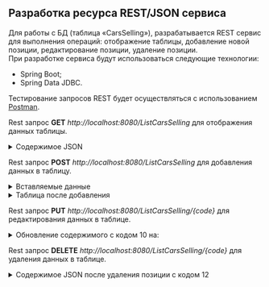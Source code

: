 ## Разработка ресурса REST/JSON сервиса   

Для работы с БД (таблица «CarsSelling»), разрабатывается REST сервис для выполнения операций: отображение таблицы, добавление новой позиции, редактирование позиции, удаление позиции.  
При разработке сервиса будут использоваться следующие технологии:  
* Spring Boot;
* Spring Data JDBC.  

Тестирование запросов REST будет осуществляться с использованием [Postman](https://www.postman.com/).  
  
Rest запрос **GET** *http://localhost:8080/ListCarsSelling* для отображения данных таблицы.    
<details>
    <summary>Содержимое JSON</summary>  
    ```json  
    [
    {
        "code": 4,
        "manufacturer": "Mercedes",
        "model": "Mercedes-Benz GLK",
        "color": "Black",
        "transmission": "Manual",
        "body_type": "Crossover",
        "price": 1990000.0
    },
    {
        "code": 5,
        "manufacturer": "Toyota",
        "model": "Toyota Prius",
        "color": "Green",
        "transmission": "Manual",
        "body_type": "Hatchback",
        "price": 1885000.0
    },
    {
        "code": 6,
        "manufacturer": "Citroen",
        "model": "Citroen C4 Aircross",
        "color": "Red",
        "transmission": "Automatic",
        "body_type": "Crossover",
        "price": 1279000.0
    },
    {
        "code": 10,
        "manufacturer": "sdfada111",
        "model": "asdsad111",
        "color": "adassd",
        "transmission": "Manual",
        "body_type": "Compact",
        "price": 1111231.0
    }
]  
    ```
</details>

  
Rest запрос **POST** *http://localhost:8080/ListCarsSelling* для добавления данных в таблицу.  
<details>
    <summary>Вставляемые данные</summary>
    ```json
    {
    "manufacturer": "sada111",
    "model": "1sffwf44",
    "color": "adas",
    "transmission": "Automatic",
    "body_type": "Sedan",
    "price": 2222.0
}```
</details>  
  
<details>
    <summary>Таблица после добавления</summary>
    ```json
    [
    {
        "code": 4,
        "manufacturer": "Mercedes",
        "model": "Mercedes-Benz GLK",
        "color": "Black",
        "transmission": "Manual",
        "body_type": "Crossover",
        "price": 1990000.0
    },
    {
        "code": 5,
        "manufacturer": "Toyota",
        "model": "Toyota Prius",
        "color": "Green",
        "transmission": "Manual",
        "body_type": "Hatchback",
        "price": 1885000.0
    },
    {
        "code": 6,
        "manufacturer": "Citroen",
        "model": "Citroen C4 Aircross",
        "color": "Red",
        "transmission": "Automatic",
        "body_type": "Crossover",
        "price": 1279000.0
    },
    {
        "code": 10,
        "manufacturer": "sada111",
        "model": "asdsad",
        "color": "adas",
        "transmission": "Manual",
        "body_type": "Compact",
        "price": 111111.0
    },
    {
        "code": 12,
        "manufacturer": "sada111",
        "model": "1sffwf44",
        "color": "adas",
        "transmission": "Automatic",
        "body_type": "Sedan",
        "price": 2222.0
    }
]```
</details>  
  
Rest запрос **PUT** *http://localhost:8080/ListCarsSelling/{code}* для редактирования данных в таблице.  
<details>
    <summary>Обновление содержимого с кодом 10 на:</summary>
    ```json
    {
        "code": 10,
        "manufacturer": "sdfada111",
        "model": "asdsad111",
        "color": "adassd",
        "transmission": "Manual",
        "body_type": "Compact",
        "price": 1111231.0
    }```
</details>  

Rest запрос **DELETE** *http://localhost:8080/ListCarsSelling/{code}* для удаления данных в таблице.  
<details>
    <summary>Содержимое JSON после удаления позиции с кодом 12</summary>
    ```json
    [
    {
        "code": 4,
        "manufacturer": "Mercedes",
        "model": "Mercedes-Benz GLK",
        "color": "Black",
        "transmission": "Manual",
        "body_type": "Crossover",
        "price": 1990000.0
    },
    {
        "code": 5,
        "manufacturer": "Toyota",
        "model": "Toyota Prius",
        "color": "Green",
        "transmission": "Manual",
        "body_type": "Hatchback",
        "price": 1885000.0
    },
    {
        "code": 6,
        "manufacturer": "Citroen",
        "model": "Citroen C4 Aircross",
        "color": "Red",
        "transmission": "Automatic",
        "body_type": "Crossover",
        "price": 1279000.0
    },
    {
        "code": 10,
        "manufacturer": "sdfada111",
        "model": "asdsad111",
        "color": "adassd",
        "transmission": "Manual",
        "body_type": "Compact",
        "price": 1111231.0
    }
]```
</details>




